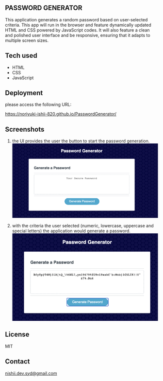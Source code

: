 
## PASSWORD GENERATOR 

This application generates a random password based on user-selected criteria. This app will run in the browser and feature dynamically updated HTML and CSS powered by JavaScript codes. It will also feature a clean and polished user interface and be responsive, ensuring that it adapts to multiple screen sizes.


## Tech used

- HTML
- CSS
- JavaScript

## Deployment

please access the following URL:

https://noriyuki-ishii-820.github.io/PasswordGenerator/

## Screenshots

1) the UI provides the user the button to start the password generation.
![](password1.png)

2) with the criteria the user selected (numeric, lowercase, uppercase and special letters) the application would generate a password.
![](password2.png)

## License

MIT

## Contact

nishii.dev.syd@gmail.com

